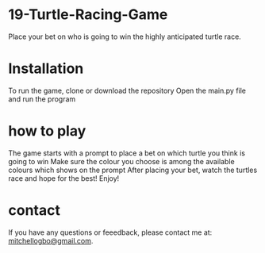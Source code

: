 # 19-Turtle-Racing-Game

Place your bet on who is going to win the highly anticipated turtle race.

# Installation

To run the game, clone or download the repository
Open the main.py file and run the program

# how to play

The game starts with a prompt to place a bet on which turtle you think is going to win
Make sure the colour you choose is among the available colours which shows on the prompt
After placing your bet, watch the turtles race and hope for the best!
Enjoy!

# contact

If you have any questions or feeedback, please contact me at: mitchellogbo@gmail.com.
